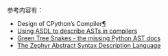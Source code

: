 参考内容有：

- Design of CPython’s Compiler[¶](https://devguide.python.org/compiler/#design-of-cpython-s-compiler)
- [Using ASDL to describe ASTs in compilers](https://eli.thegreenplace.net/2014/06/04/using-asdl-to-describe-asts-in-compilers)
- [Green Tree Snakes - the missing Python AST docs](https://greentreesnakes.readthedocs.io/en/latest/)
- [The Zephyr Abstract Syntax Description Language](https://www.cs.princeton.edu/research/techreps/TR-554-97)

